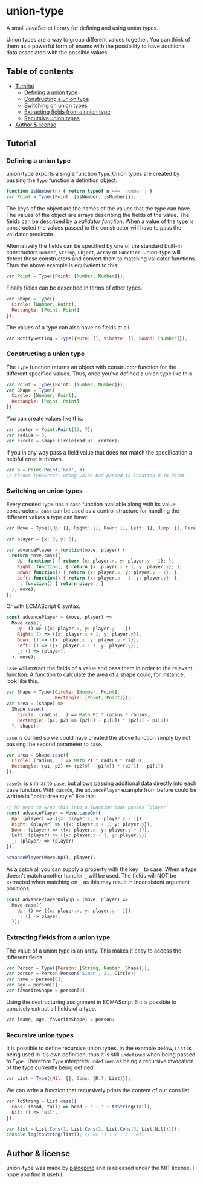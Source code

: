 # union-type

A small JavaScript library for defining and using union types.

Union types are a way to group different values together. You can think of them
as a powerful form of enums with the possibility to have additional data
associated with the possible values.

## Table of contents

* [Tutorial](#tutorial)
  * [Defining a union type](#defining-a-union-type)
  * [Constructing a union type](#constructing-a-union-type)
  * [Switching on union types](#switching-on-union-types)
  * [Extracting fields from a union type](#extracting-fields-from-a-union-type)
  * [Recursive union types](recursive-union-types)
* [Author & license](author--license)

## Tutorial

### Defining a union type

union-type exports a single function `Type`. Union types are created by
passing the `Type` function a definition object.

```javascript
function isNumber(n) { return typeof n === 'number'; }
var Point = Type({Point: [isNumber, isNumber]});
```

The keys of the object are the names of the values that the type can have. The
values of the object are arrays describing the fields of the value. The fields
can be described by a _validator function_. When a value of the type is
constructed the values passed to the constructor will have to pass the
validator predicate.

Alternatively the fields can be specified by one of the standard built-in
constructors `Number`, `String`, `Object`, `Array` or `Function`. union-type
will detect these constructors and convert them to matching validator functions.
Thus the above example is equivalent to this:

```javascript
var Point = Type({Point: [Number, Number]});
```

Finally fields can be described in terms of other types.

```javascript
var Shape = Type({
  Circle: [Number, Point],
  Rectangle: [Point, Point]
});
```

The values of a type can also have no fields at all.

```javascript
var NotifySetting = Type({Mute: [], Vibrate: [], Sound: [Number]});
```

### Constructing a union type

The `Type` function returns an object with constructor function for the
different specified values. Thus, once you've defined a union type like this

```javascript
var Point = Type({Point: [Number, Number]});
var Shape = Type({
  Circle: [Number, Point],
  Rectangle: [Point, Point]
});
```

You can create values like this:

```javascript
var center = Point.Point(12, 7);
var radius = 8;
var circle = Shape.Circle(radius, center);
```

If you in any way pass a field value that does not match the specification a
helpful error is thrown.

```javascript
var p = Point.Point('bad', 4);
// throws TypeError: wrong value bad passed to location 0 in Point
```

### Switching on union types

Every created type has a `case` function available along with its value
constructors. `case` can be used as a control structure for handling the
different values a type can have:

```javascript
var Move = Type({Up: [], Right: [], Down: [], Left: [], Jump: [], Fire: [Number]});

var player = {x: 0, y: 0};

var advancePlayer = function(move, player) {
  return Move.case({
    Up: function() { return {x: player.x, y: player.y - 1}; },
    Right: function() { return {x: player.x + 1, y: player.y}; },
    Down: function() { return {x: player.x, y: player.y + 1}; },
    Left: function() { return {x: player.x - 1, y: player.y}; },
    _: function() { return player; }
  }, move);
};
```

Or with ECMAScript 6 syntax.

```javascript
const advancePlayer = (move, player) =>
  Move.case({
    Up: () => ({x: player.x, y: player.y - 1}),
    Right: () => ({x: player.x + 1, y: player.y}),
    Down: () => ({x: player.x, y: player.y + 1}),
    Left: () => ({x: player.x - 1, y: player.y}),
    _: () => (player),
  }, move);
```

`case` will extract the fields of a value and pass them in order to the
relevant function. A function to calculate the area of a shape could, for
instance, look like this.

```javascript
var Shape = Type({Circle: [Number, Point],
                  Rectangle: [Point, Point]});
var area = (shape) =>
  Shape.case({
    Circle: (radius, _) => Math.PI * radius * radius,
    Rectangle: (p1, p2) => (p2[0] - p1[0]) * (p2[1] - p1[1])
  }, shape);
```

`case` is curried so we could have created the above function simply by
not passing the second parameter to `case`.

```javascript
var area = Shape.case({
  Circle: (radius, _) => Math.PI * radius * radius,
  Rectangle: (p1, p2) => (p2[0] - p1[0]) * (p2[1] - p1[1])
});
```

`caseOn` is similar to `case`, but allows passing additional data directly
into each case function. With `caseOn`, the `advancePlayer` example from
before could be written in "point-free style" like this:

```javascript
// No need to wrap this into a function that passes `player`
const advancePlayer = Move.caseOn({
  Up: (player) => ({x: player.x, y: player.y - 1}),
  Right: (player) => ({x: player.x + 1, y: player.y}),
  Down: (player) => ({x: player.x, y: player.y + 1}),
  Left: (player) => ({x: player.x - 1, y: player.y})
  _: (player) => (player)
});

advancePlayer(Move.Up(), player);
```

As a catch all you can supply a property with the key `_` to case. When a type
doesn't match another handler `_` will be used. The fields will NOT be extracted
when matching on `_` as this may result in inconsistent argument positions.


```javascript
const advancePlayerOnlyUp = (move, player) =>
  Move.case({
    Up: () => ({x: player.x, y: player.y - 1}),
    _: () => player,
  });
```

### Extracting fields from a union type

The value of a union type is an array. This makes it easy to access the
different fields.

```javascript
var Person = Type({Person: [String, Number, Shape]});
var person = Person.Person('Simon', 21, Circle);
var name = person[0];
var age = person[1];
var favoriteShape = person[2];
```

Using the destructuring assignment in ECMAScript 6 it is possible to
concisely extract all fields of a type.

```javascript
var [name, age, favoriteShape] = person;
```

### Recursive union types

It is possible to define recursive union types. In the example below, `List` is
being used in it's own definition, thus it is still `undefined` when being
passed to `Type`. Therefore `Type` interprets `undefined` as being a recursive
invocation of the type currently being defined.

```javascript
var List = Type({Nil: [], Cons: [R.T, List]});
```

We can write a function that recursively prints the content of our cons list.

```javascript
var toString = List.case({
  Cons: (head, tail) => head + ' : ' + toString(tail),
  Nil: () => 'Nil',
});

var list = List.Cons(1, List.Cons(2, List.Cons(3, List.Nil())));
console.log(toString(list)); // => '1 : 2 : 3 : Nil'
```

## Author & license

union-type was made by [paldepind](https://twitter.com/paldepind) and is
released under the MIT license. I hope you find it useful.
